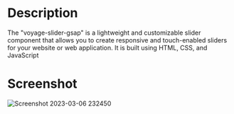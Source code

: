 # Description

The "voyage-slider-gsap" is a lightweight and customizable slider component that allows you to create responsive and touch-enabled sliders for your website or web application. It is built using HTML, CSS, and JavaScript
# Screenshot
![Screenshot 2023-03-06 232450](https://user-images.githubusercontent.com/114468676/223191659-03daf549-afe7-482b-aedc-bb95fe5a732e.png)
